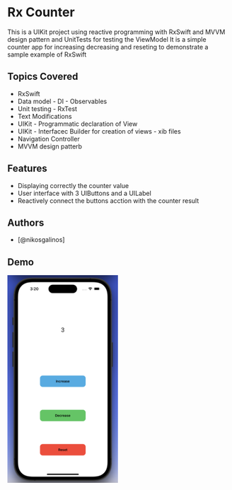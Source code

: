 
# Rx Counter

This is a UIKit project using reactive programming with RxSwift and MVVM design pattern and UnitTests for testing the ViewModel
It is a simple counter app for increasing decreasing and reseting to demonstrate a sample example of  RxSwift

## Topics Covered

- RxSwift
- Data model - DI - Observables
- Unit testing - RxTest 
- Text Modifications
- UIKit - Programmatic declaration of View
- UIKit - Interfacec Builder for creation of views - xib files 
- Navigation Controller
- MVVM design patterb

## Features


- Displaying correctly the counter value
- User interface with 3 UIButtons and a UILabel
- Reactively connect the buttons acction with the counter result


## Authors

- [@nikosgalinos]

## Demo
<img src="https://github.com/ngalinos95/RxCounter/blob/main/RxCounter.png" width="250">




